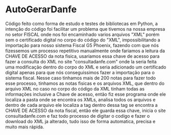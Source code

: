 # AutoGerarDanfe

Código feito como forma de estudo e testes de bibliotecas em Python, a intenção do código foi facilitar um problema que tivemos na nossa empresa no setor FISCAL onde nos foi encaminhado varios arquivos "XML" porém sem o certificado digital no corpo do código do "XML", impossibilitando a importação para nosso sistema Fiscal G5 Phoenix, fazendo com que nós fizessemos um processo repetitivo manualmente onde fariamos a leitura da CHAVE DE ACESSO da nota fisica, usariamos essa chave de acesso para fazer a consulta do XML no site "consultadanfe.com" onde la seria feita uma modificação dentro do corpo do XML e seria adicionado um certificado digital apenas para que nós conseguissimos fazer a importação para o sistema fiscal. Nesse caso tinhamos mais de 200 notas para fazer todo esse processo, tinhamos as notas fisicas e os arquivos XML, que dentro do arquivo XML no caso no corpo do código da XML tinham todas as informações inclusive a Chave de acesso, então fiz esse programa onde ele localiza a pasta onde se encontra os XMLs, analisa todos os arquivos e dentro de cada arquivo ele localiza a tag <chNFe> dentro dessa tag se encontra a CHAVE DE ACESSO da nota fiscal, então ele guarda essa chave, inicia o site consultadanfe.com e faz todo processo de digitar o codigo e fazer o download do XML ja alterado, tudo isso de forma automatica, precisa e muito mais rápida.
